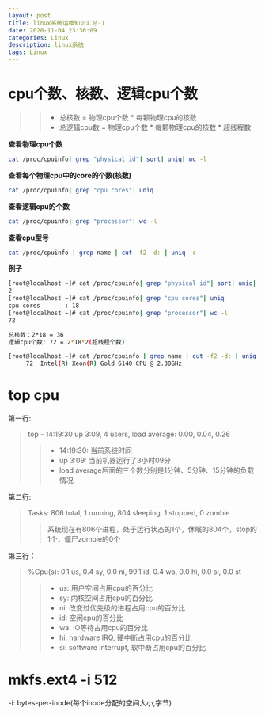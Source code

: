 ```yaml
---
layout: post
title: linux系统运维知识汇总-1
date: 2020-11-04 23:30:09
categories: Linux
description: linux系统
tags: Linux
---
```


# cpu个数、核数、逻辑cpu个数

>> - 总核数 = 物理cpu个数 * 每颗物理cpu的核数
>> - 总逻辑cpu数 = 物理cpu个数 * 每颗物理cpu的核数 * 超线程数

**查看物理cpu个数**

```sh
cat /proc/cpuinfo| grep "physical id"| sort| uniq| wc -l
```

**查看每个物理cpu中的core的个数(核数)**

```sh
cat /proc/cpuinfo| grep "cpu cores"| uniq
```

**查看逻辑cpu的个数**

```sh
cat /proc/cpuinfo| grep "processor"| wc -l
```

**查看cpu型号**

```sh
cat /proc/cpuinfo | grep name | cut -f2 -d: | uniq -c
```

**例子**

```sh
[root@localhost ~]# cat /proc/cpuinfo| grep "physical id"| sort| uniq| wc -l
2
[root@localhost ~]# cat /proc/cpuinfo| grep "cpu cores"| uniq
cpu cores       : 18
[root@localhost ~]# cat /proc/cpuinfo| grep "processor"| wc -l
72

总核数：2*18 = 36
逻辑cpu个数: 72 = 2*18*2(超线程个数)

[root@localhost ~]# cat /proc/cpuinfo | grep name | cut -f2 -d: | uniq -c
     72  Intel(R) Xeon(R) Gold 6140 CPU @ 2.30GHz
```

# top cpu

第一行:
> top - 14:19:30 up  3:09,  4 users,  load average: 0.00, 0.04, 0.26
>> - 14:19:30: 当前系统时间
>> - up 3:09: 当前机器运行了3小时09分
>> - load average后面的三个数分别是1分钟、5分钟、15分钟的负载情况

第二行:
> Tasks: 806 total,   1 running, 804 sleeping,   1 stopped,   0 zombie
>> 系统现在有806个进程，处于运行状态的1个，休眠的804个，stop的1个，僵尸zombie的0个

第三行：
> %Cpu(s):  0.1 us,  0.4 sy,  0.0 ni, 99.1 id,  0.4 wa,  0.0 hi,  0.0 si,  0.0 st
>> - us: 用户空间占用cpu的百分比
>> - sy: 内核空间占用cpu的百分比
>> - ni: 改变过优先级的进程占用cpu的百分比
>> - id: 空闲cpu的百分比
>> - wa: IO等待占用cpu的百分比
>> - hi: hardware IRQ, 硬中断占用cpu的百分比
>> - si: software interrupt, 软中断占用cpu的百分比 


# mkfs.ext4 -i 512

-i: bytes-per-inode(每个inode分配的空间大小,字节)
